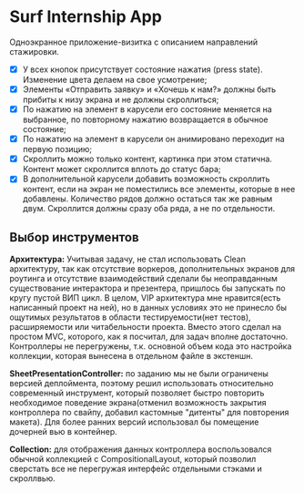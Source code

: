 # Surf Internship App

Одноэкранное приложение-визитка с описанием направлений стажировки.
- [x]  У всех кнопок присутствует состояние нажатия (press state). Изменение цвета делаем на свое усмотрение;
- [x]  Элементы «Отправить заявку» и «Хочешь к нам?» должны быть прибиты к низу экрана и не должны скроллиться;
- [x]  По нажатию на элемент в карусели его состояние меняется на выбранное, по повторному нажатию возвращается в обычное состояние;
- [x]  По нажатию на элемент в карусели он анимировано переходит на первую позицию;
- [x]  Скроллить можно только контент, картинка при этом статична. Контент может скроллится вплоть до статус бара;
- [x]  В дополнительной карусели добавить возможность скроллить контент, если на экран не поместились все элементы, которые в нее добавлены. Количество рядов должно остаться так же равным двум. Скроллится должны сразу оба ряда, а не по отдельности.

## Выбор инструментов

**Архитектура:** Учитывая задачу, не стал использовать Clean архитектуру, так как отсутствие воркеров, дополнительных экранов для роутинга и отсутствие взаимодействий сделали бы неоправданным существование интерактора и презентера, пришлось бы запускать по кругу пустой ВИП цикл.
В целом, VIP архитектура мне нравится(есть написанный проект на ней), но в данных условиях это не принесло бы ощутимых результатов в области тестируемости(нет тестов), расширяемости или читабельности проекта. Вместо этого сделал на простом MVC, которого, как я посчитал, для задач вполне достаточно. Контроллеры не перегружены, т.к. основной объем кода это настройка коллекции, которая вынесена в отдельном файле в экстеншн.

**SheetPresentationController:** по заданию мы не были ограничены версией деплоймента, поэтому решил использовать относительно современный инструмент, который позволяет быстро повторить необходимое поведение экрана(отменил возможность закрытия контроллера по свайпу, добавил кастомные "дитенты" для повторения макета). Для более ранних версий использовал бы помещение дочерней вью в контейнер.

**Collection:** для отображения данных контроллера воспользовался обычной коллекцией с  CompositionalLayout, который позволил сверстать все не перегружая интерфейс отдельными стэками и скроллвью.
